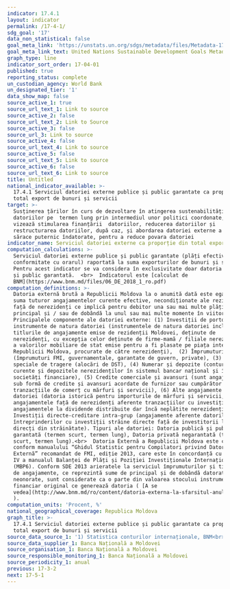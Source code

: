 ```yaml
---
indicator: 17.4.1
layout: indicator
permalink: /17-4-1/
sdg_goal: '17'
data_non_statistical: false
goal_meta_link: 'https://unstats.un.org/sdgs/metadata/files/Metadata-17-04-01.pdf'
goal_meta_link_text: United Nations Sustainable Development Goals Metadata (pdf 468kB)
graph_type: line
indicator_sort_order: 17-04-01
published: true
reporting_status: complete
un_custodian_agency: World Bank
un_designated_tier: '1'
data_show_map: false
source_active_1: true
source_url_text_1: Link to source
source_active_2: false
source_url_text_2: Link to Source
source_active_3: false
source_url_3: Link to source
source_active_4: false
source_url_text_4: Link to source
source_active_5: false
source_url_text_5: Link to source
source_active_6: false
source_url_text_6: Link to source
title: Untitled
national_indicator_available: >-
  17.4.1 Serviciul datoriei externe publice și public garantate ca proporție din
  total export de bunuri și servicii
target: >-
  Susținerea țărilor în curs de dezvoltare în atingerea sustenabilității
  datoriilor pe  termen lung prin intermediul unor politici coordonate, care
  vizează stimularea finanțării  datoriilor, reducerea datoriilor și
  restructurarea datoriilor, după caz, și abordarea datoriei externe a țărilor
  sărace puternic îndatorate, pentru a reduce povara datoriei
indicator_name: Serviciul datoriei externe ca proporție din total export de bunuri și servicii
computation_calculations: >-
  Serviciul datoriei externe publice și public garantate (plăți efective în
  conformitate cu orarul) raportată la suma exporturilor de bunuri și servicii.
  Pentru acest indicator se va considera în exclusivitate doar datoria publică
  și public garantată.  <br>  Indicatorul este [calculat de
  BNM](https://www.bnm.md/files/06_DE_2018_1_ro.pdf)
computation_definitions: >-
  Datoria externă brută a Republicii Moldova la o anumită dată este egală cu
  suma tuturor angajamentelor curente efective, necondiționate ale rezidenților
  față de nerezidenți ce implică pentru debitor una sau mai multe plăți de
  principal și / sau de dobândă la unul sau mai multe momente în viitor. <br> 
  Principalele componente ale datoriei externe: (1) Investiții de portofoliu -
  instrumente de natura datoriei (instrumentele de natura datoriei includ
  titlurile de angajamente emise de rezidenții Moldovei, deținute de
  nerezidenți, cu excepția celor deținute de firme-mamă / filiale nerezidente și
  a valorilor mobiliare de stat emise pentru a fi plasate pe piața internă a
  Republicii Moldova, procurate de către nerezidenți),  (2) Împrumuturi
  (împrumuturi FMI, guvernamentale, garantate de guvern, private), (3) Drepturi
  speciale de tragere (alocări de DST), (4) Numerar și depozite (conturile
  curente și depozitele nerezidenților în sistemul bancar național și în alte
  societăți financiare), (5) Credite comerciale și avansuri (sunt angajamentele
  sub formă de credite și avansuri acordate de furnizor sau cumpărător în
  tranzacțiile de comerț cu mărfuri și servicii), (6) Alte angajamente aferente
  datoriei (datoria istorică pentru importurile de mărfuri și servicii,
  angajamentele față de nerezidenți aferente tranzacțiilor cu investiții,
  angajamentele la dividende distribuite dar încă neplătite nerezidenților), (7)
  Investiții directe-creditare intra-grup (angajamente aferente datorilor
  întreprinderilor cu investiții străine directe față de investitorii lor
  direcți din străinătate). Tipuri ale datoriei: Datoria publică și public
  garantată (termen scurt, termen lung), Datoria privată negarantată (termen
  scurt, termen lung).<br>  Datoria Externă a Republicii Moldova este compilată
  conform manualului “Ghidul Statistic pentru Compilatori privind Datoria
  Externă” recomandat de FMI, ediție 2013, care este în concordanță cu ediția a
  IV a manualul Balanței de Plăți și Poziției Investiționale Internaționale
  (MBP6). Conform SDE 2013 arieratele la serviciul împrumuturilor și titlurilor
  de angajamente, ce reprezintă sume de principal și de dobândă datorate și
  neonorate, sunt considerate ca o parte din valoarea stocului instrumentului
  financiar original ce generează datoria ( [A se
  vedea](http://www.bnm.md/ro/content/datoria-externa-la-sfarsitul-anului-2018-date-finale)
  ).
computation_units: 'Procent, %'
national_geographical_coverage: Republica Moldova
graph_title: >-
  17.4.1 Serviciul datoriei externe publice și public garantate ca proporție din
  total export de bunuri și servicii
source_data_source_1: '1) Statistica conturilor internaționale, BNM<br>  2)  Balanța de plăți, BNM'
source_data_supplier_1: Banca Națională a Moldovei
source_organisation_1: Banca Națională a Moldovei
source_responsible_monitoring_1: Banca Națională a Moldovei
source_periodicity_1: anual
previous: 17-3-2
next: 17-5-1
---
```

